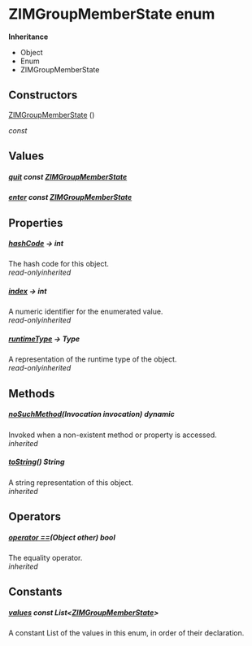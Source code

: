 


# ZIMGroupMemberState enum










**Inheritance**

- Object
- Enum
- ZIMGroupMemberState






## Constructors

[ZIMGroupMemberState](../zego_uikit_prebuilt_live_audio_room/ZIMGroupMemberState/ZIMGroupMemberState.md) ()

  _const_ 


## Values

##### [quit](../zego_uikit_prebuilt_live_audio_room/ZIMGroupMemberState.md) const [ZIMGroupMemberState](../zego_uikit_prebuilt_live_audio_room/ZIMGroupMemberState.md)



  




##### [enter](../zego_uikit_prebuilt_live_audio_room/ZIMGroupMemberState.md) const [ZIMGroupMemberState](../zego_uikit_prebuilt_live_audio_room/ZIMGroupMemberState.md)



  





## Properties

##### [hashCode](../zego_uikit_prebuilt_live_audio_room/ZIMGroupMemberState/hashCode.md) &#8594; int



The hash code for this object.  
_<span class="feature">read-only</span><span class="feature">inherited</span>_



##### [index](../zego_uikit_prebuilt_live_audio_room/ZIMGroupMemberState/index.md) &#8594; int



A numeric identifier for the enumerated value.  
_<span class="feature">read-only</span><span class="feature">inherited</span>_



##### [runtimeType](../zego_uikit_prebuilt_live_audio_room/ZIMGroupMemberState/runtimeType.md) &#8594; Type



A representation of the runtime type of the object.  
_<span class="feature">read-only</span><span class="feature">inherited</span>_





## Methods

##### [noSuchMethod](../zego_uikit_prebuilt_live_audio_room/ZIMGroupMemberState/noSuchMethod.md)(Invocation invocation) dynamic



Invoked when a non-existent method or property is accessed.  
_<span class="feature">inherited</span>_



##### [toString](../zego_uikit_prebuilt_live_audio_room/ZIMGroupMemberState/toString.md)() String



A string representation of this object.  
_<span class="feature">inherited</span>_





## Operators

##### [operator ==](../zego_uikit_prebuilt_live_audio_room/ZIMGroupMemberState/operator_equals.md)(Object other) bool



The equality operator.  
_<span class="feature">inherited</span>_










## Constants

##### [values](../zego_uikit_prebuilt_live_audio_room/ZIMGroupMemberState/values-constant.md) const List&lt;[ZIMGroupMemberState](../zego_uikit_prebuilt_live_audio_room/ZIMGroupMemberState.md)>



A constant List of the values in this enum, in order of their declaration.  









